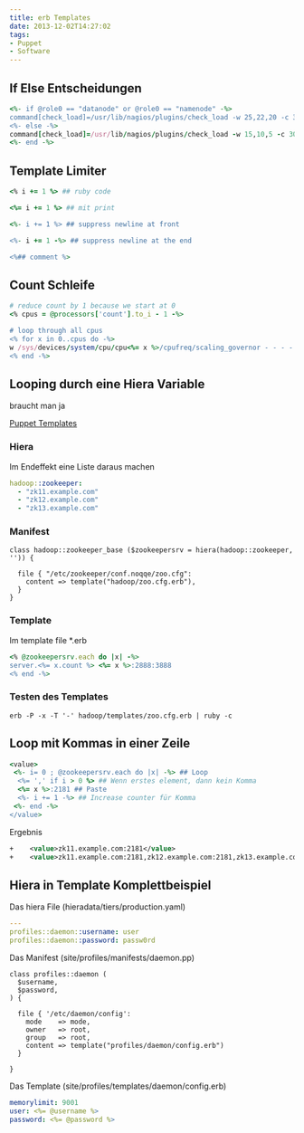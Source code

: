 ```yaml
---
title: erb Templates
date: 2013-12-02T14:27:02
tags:
- Puppet
- Software
---
```


## If Else Entscheidungen

``` ruby
<%- if @role0 == "datanode" or @role0 == "namenode" -%>
command[check_load]=/usr/lib/nagios/plugins/check_load -w 25,22,20 -c 35,32,30
<%- else -%>
command[check_load]=/usr/lib/nagios/plugins/check_load -w 15,10,5 -c 30,25,20
<%- end -%>
```

## Template Limiter

``` ruby
<% i += 1 %> ## ruby code

<%= i += 1 %> ## mit print

<%- i += 1 %> ## suppress newline at front

<%- i += 1 -%> ## suppress newline at the end

<%## comment %>
```

## Count Schleife

``` ruby
# reduce count by 1 because we start at 0
<% cpus = @processors['count'].to_i - 1 -%>

# loop through all cpus
<% for x in 0..cpus do -%>
w /sys/devices/system/cpu/cpu<%= x %>/cpufreq/scaling_governor - - - - performance
<% end -%>
```

## Looping durch eine Hiera Variable

braucht man ja

[Puppet Templates](http://docs.puppetlabs.com/learning/templates.html)

### Hiera

Im Endeffekt eine Liste daraus machen

``` yaml
hadoop::zookeeper:
  - "zk11.example.com"
  - "zk12.example.com"
  - "zk13.example.com"
```

### Manifest

``` puppet
class hadoop::zookeeper_base ($zookeepersrv = hiera(hadoop::zookeeper, '')) {

  file { "/etc/zookeeper/conf.noqqe/zoo.cfg":
    content => template("hadoop/zoo.cfg.erb"),
  }
}
```

### Template

Im template file \*.erb

``` ruby
<% @zookeepersrv.each do |x| -%>
server.<%= x.count %> <%= x %>:2888:3888
<% end -%>
```

### Testen des Templates

    erb -P -x -T '-' hadoop/templates/zoo.cfg.erb | ruby -c

## Loop mit Kommas in einer Zeile

``` ruby
<value>
 <%- i= 0 ; @zookeepersrv.each do |x| -%> ## Loop
  <%= ',' if i > 0 %> ## Wenn erstes element, dann kein Komma
  <%= x %>:2181 ## Paste
  <%- i += 1 -%> ## Increase counter für Komma
 <%- end -%>
</value>
```

Ergebnis

``` xml
+    <value>zk11.example.com:2181</value>
+    <value>zk11.example.com:2181,zk12.example.com:2181,zk13.example.com:2181</value>
```

## Hiera in Template Komplettbeispiel

Das hiera File (hieradata/tiers/production.yaml)

``` yaml
---
profiles::daemon::username: user
profiles::daemon::password: passw0rd
```

Das Manifest (site/profiles/manifests/daemon.pp)

``` puppet
class profiles::daemon (
  $username,
  $password,
) {

  file { '/etc/daemon/config':
    mode    => mode,
    owner   => root,
    group   => root,
    content => template("profiles/daemon/config.erb")
  }

}
```

Das Template (site/profiles/templates/daemon/config.erb)

``` yaml
memorylimit: 9001
user: <%= @username %>
password: <%= @password %>
```
